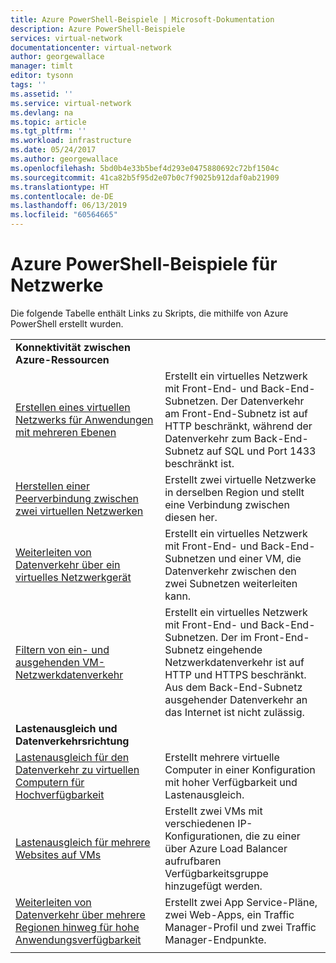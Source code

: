 ```yaml
---
title: Azure PowerShell-Beispiele | Microsoft-Dokumentation
description: Azure PowerShell-Beispiele
services: virtual-network
documentationcenter: virtual-network
author: georgewallace
manager: timlt
editor: tysonn
tags: ''
ms.assetid: ''
ms.service: virtual-network
ms.devlang: na
ms.topic: article
ms.tgt_pltfrm: ''
ms.workload: infrastructure
ms.date: 05/24/2017
ms.author: georgewallace
ms.openlocfilehash: 5bd0b4e33b5bef4d293e0475880692c72bf1504c
ms.sourcegitcommit: 41ca82b5f95d2e07b0c7f9025b912daf0ab21909
ms.translationtype: HT
ms.contentlocale: de-DE
ms.lasthandoff: 06/13/2019
ms.locfileid: "60564665"
---
```

# <a name="azure-powershell-samples-for-networking"></a>Azure PowerShell-Beispiele für Netzwerke

Die folgende Tabelle enthält Links zu Skripts, die mithilfe von Azure PowerShell erstellt wurden.

| | |
|-|-|
|**Konnektivität zwischen Azure-Ressourcen**||
| [Erstellen eines virtuellen Netzwerks für Anwendungen mit mehreren Ebenen](./scripts/virtual-network-powershell-sample-multi-tier-application.md?toc=%2fazure%2fnetworking%2ftoc.json) | Erstellt ein virtuelles Netzwerk mit Front-End- und Back-End-Subnetzen. Der Datenverkehr am Front-End-Subnetz ist auf HTTP beschränkt, während der Datenverkehr zum Back-End-Subnetz auf SQL und Port 1433 beschränkt ist. |
| [Herstellen einer Peerverbindung zwischen zwei virtuellen Netzwerken](./scripts/virtual-network-powershell-sample-peer-two-virtual-networks.md?toc=%2fazure%2fnetworking%2ftoc.json) | Erstellt zwei virtuelle Netzwerke in derselben Region und stellt eine Verbindung zwischen diesen her. |
| [Weiterleiten von Datenverkehr über ein virtuelles Netzwerkgerät](./scripts/virtual-network-powershell-sample-route-traffic-through-nva.md?toc=%2fazure%2fnetworking%2ftoc.json) | Erstellt ein virtuelles Netzwerk mit Front-End- und Back-End-Subnetzen und einer VM, die Datenverkehr zwischen den zwei Subnetzen weiterleiten kann. |
| [Filtern von ein- und ausgehenden VM-Netzwerkdatenverkehr](./scripts/virtual-network-powershell-filter-network-traffic.md?toc=%2fazure%2fnetworking%2ftoc.json) | Erstellt ein virtuelles Netzwerk mit Front-End- und Back-End-Subnetzen. Der im Front-End-Subnetz eingehende Netzwerkdatenverkehr ist auf HTTP und HTTPS beschränkt. Aus dem Back-End-Subnetz ausgehender Datenverkehr an das Internet ist nicht zulässig. |
|**Lastenausgleich und Datenverkehrsrichtung**||
| [Lastenausgleich für den Datenverkehr zu virtuellen Computern für Hochverfügbarkeit](./scripts/load-balancer-windows-powershell-sample-nlb.md?toc=%2fazure%2fnetworking%2ftoc.json) | Erstellt mehrere virtuelle Computer in einer Konfiguration mit hoher Verfügbarkeit und Lastenausgleich. |
| [Lastenausgleich für mehrere Websites auf VMs](./scripts/load-balancer-windows-powershell-load-balance-multiple-websites-vm.md?toc=%2fazure%2fnetworking%2ftoc.json) | Erstellt zwei VMs mit verschiedenen IP-Konfigurationen, die zu einer über Azure Load Balancer aufrufbaren Verfügbarkeitsgruppe hinzugefügt werden. |
| [Weiterleiten von Datenverkehr über mehrere Regionen hinweg für hohe Anwendungsverfügbarkeit](./scripts/traffic-manager-powershell-websites-high-availability.md?toc=%2fazure%2fnetworking%2ftoc.json) |  Erstellt zwei App Service-Pläne, zwei Web-Apps, ein Traffic Manager-Profil und zwei Traffic Manager-Endpunkte. |
| | |

